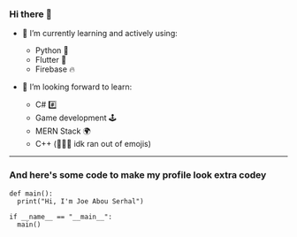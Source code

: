 ### Hi there 👋

- 🌱 I’m currently learning and actively using:
  - Python 🐍
  - Flutter 🎯
  - Firebase 🔥

- 🔭 I’m looking forward to learn:
  - C# #️⃣
  - Game development 🕹️
  - MERN Stack 🌍
  - C++ (🤷🏻‍♂️ idk ran out of emojis)
----
### And here's some code to make my profile look extra codey
```
def main():
  print("Hi, I'm Joe Abou Serhal")
 
if __name__ == "__main__":
  main()
```
